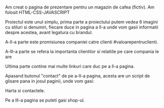 Am creat o pagina de prezentare pentru un magazin de cafea (fictiv).
Am folosit HTML-CSS-JAVASCRIPT

Proiectul este unul simplu, prima parte a proiectului putem vedea 6 imagini cu stiluri si denumiri, fiecare duce in pagina a ll-a unde vom gasii informatii despre acestea, avant legatura cu brandul.

A-ll-a parte este promisiunea companiei catre clienti #valoarepentruclienti.

A-lll-a parte se refera la importanta clientilor si relatiile pe care compania le are

Ultima parte contine mai multe linkuri care duc pe a ll-a pagina.

Apasand butonul "contact" de pe a-ll-a pagina, acesta are un script de glisare pana in josul paginii, unde vom gasi:

Harta si contactele.

Pe a lll-a pagina se puteti gasi shop-ul.
